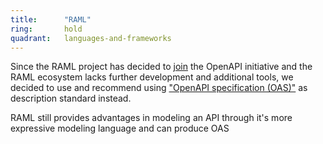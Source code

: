 ```yaml
---
title:      "RAML"
ring:       hold
quadrant:   languages-and-frameworks
---
```


Since the RAML project has decided to [join](https://blogs.mulesoft.com/dev/api-dev/open-api-raml-better-together/) the OpenAPI initiative and the RAML ecosystem lacks further development and additional tools, we decided to use and recommend using ["OpenAPI specification (OAS)"](/tools/open-api.html) as description standard instead.

RAML still provides advantages in modeling an API through it's more expressive modeling language and can produce OAS